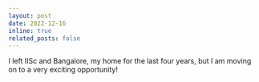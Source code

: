 ```yaml
---
layout: post
date: 2022-12-16
inline: true
related_posts: false
---
```


I left IISc and Bangalore, my home for the last four years, but I am moving on to a very exciting opportunity!
